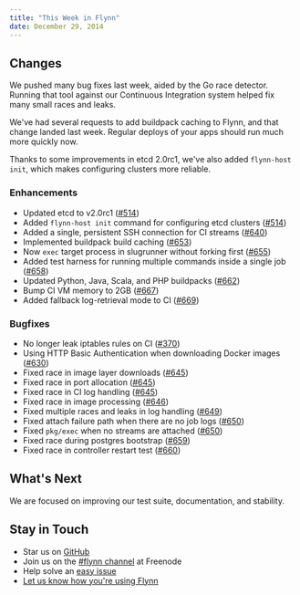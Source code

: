 ```yaml
---
title: "This Week in Flynn"
date: December 29, 2014
---
```


## Changes

We pushed many bug fixes last week, aided by the Go race detector. Running that tool against our Continuous Integration system helped fix many small races and leaks.

We've had several requests to add buildpack caching to Flynn, and that change landed last week. Regular deploys of your apps should run much more quickly now.

Thanks to some improvements in etcd 2.0rc1, we've also added `flynn-host init`, which makes configuring clusters more reliable.

### Enhancements

- Updated etcd to v2.0rc1 ([#514](https://github.com/flynn/flynn/pull/514))
- Added `flynn-host init` command for configuring etcd clusters ([#514](https://github.com/flynn/flynn/pull/514))
- Added a single, persistent SSH connection for CI streams ([#640](https://github.com/flynn/flynn/pull/640))
- Implemented buildpack build caching ([#653](https://github.com/flynn/flynn/pull/653))
- Now `exec` target process in slugrunner without forking first ([#655](https://github.com/flynn/flynn/pull/655))
- Added test harness for running multiple commands inside a single job ([#658](https://github.com/flynn/flynn/pull/658))
- Updated Python, Java, Scala, and PHP buildpacks ([#662](https://github.com/flynn/flynn/pull/662))
- Bump CI VM memory to 2GB ([#667](https://github.com/flynn/flynn/pull/667))
- Added fallback log-retrieval mode to CI ([#669](https://github.com/flynn/flynn/pull/669))

### Bugfixes

- No longer leak iptables rules on CI ([#370](https://github.com/flynn/flynn/pull/370))
- Using HTTP Basic Authentication when downloading Docker images ([#630](https://github.com/flynn/flynn/pull/630))
- Fixed race in image layer downloads ([#645](https://github.com/flynn/flynn/pull/645))
- Fixed race in port allocation ([#645](https://github.com/flynn/flynn/pull/645))
- Fixed race in CI log handling ([#645](https://github.com/flynn/flynn/pull/645))
- Fixed race in image processing ([#646](https://github.com/flynn/flynn/pull/646))
- Fixed multiple races and leaks in log handling ([#649](https://github.com/flynn/flynn/pull/649))
- Fixed attach failure path when there are no job logs ([#650](https://github.com/flynn/flynn/pull/650))
- Fixed `pkg/exec` when no streams are attached ([#650](https://github.com/flynn/flynn/pull/650))
- Fixed race during postgres bootstrap ([#659](https://github.com/flynn/flynn/pull/659))
- Fixed race in controller restart test ([#660](https://github.com/flynn/flynn/pull/660))

## What's Next

We are focused on improving our test suite, documentation, and stability.

## Stay in Touch

* Star us on [GitHub](https://github.com/flynn/flynn)
* Join us on the [#flynn channel](http://webchat.freenode.net?channels=flynn) at Freenode
* Help solve an [easy issue](https://github.com/flynn/flynn/labels/easy)
* [Let us know how you're using Flynn](mailto:contact@flynn.io)
